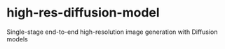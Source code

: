 # high-res-diffusion-model
Single-stage end-to-end high-resolution image generation with Diffusion models

